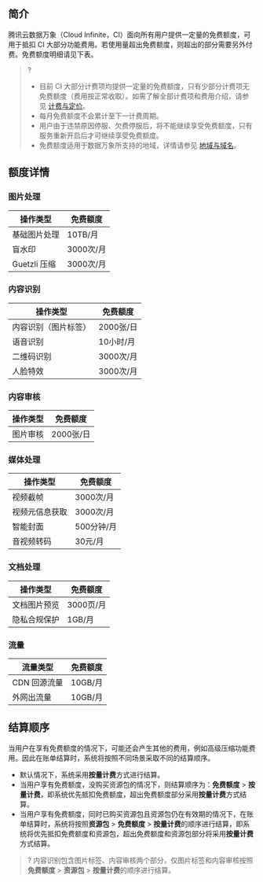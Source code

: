 ## 简介
腾讯云数据万象（Cloud Infinite，CI）面向所有用户提供一定量的免费额度，可用于抵扣 CI 大部分功能费用。若使用量超出免费额度，则超出的部分需要另外付费。免费额度明细请见下表。

>?
>- 目前 CI 大部分计费项均提供一定量的免费额度，只有少部分计费项无免费额度（费用按正常收取）。如需了解全部计费项和费用介绍，请参见 [计费与定价](https://cloud.tencent.com/document/product/460/6970)。
>- 每月免费额度不会累计至下一计费周期。
>- 用户由于违禁原因停服、欠费停服后，将不能继续享受免费额度，只有服务重新开启后才可继续享受免费额度。
>- 免费额度适用于数据万象所支持的地域，详情请参见 [地域与域名](https://cloud.tencent.com/document/product/460/31066)。
>

## 额度详情

### 图片处理


| 操作类型    | 免费额度    |
| ----------- | ----------- |
| 基础图片处理    | 10TB/月   |
| 盲水印       | 3000次/月 |
| Guetzli 压缩 | 3000次/月 |

### 内容识别

|操作类型 |  免费额度|
|---|----|
| 内容识别（图片标签） | 2000张/日 |
| 语音识别             | 10小时/月 |
| 二维码识别           | 3000次/月 |
| 人脸特效             | 3000次/月 |

### 内容审核

| 操作类型 | 免费额度  |
| -------- | --------- |
| 图片审核 | 2000张/日 |

### 媒体处理


| 操作类型       | 免费额度   |
| -------------- | ---------- |
| 视频截帧       | 3000次/月  |
| 视频元信息获取 | 3000次/月  |
| 智能封面       | 500分钟/月 |
| 音视频转码       | 30元/月    |

### 文档处理

| 操作类型     | 免费额度  |
| ------------ | --------- |
| 文档图片预览 | 3000页/月 |
| 隐私合规保护 | 1GB/月    |

### 流量

| 流量类型     | 免费额度 |
| ------------ | -------- |
| CDN 回源流量 | 10GB/月  |
| 外网出流量   | 10GB/月  |



## 结算顺序

当用户在享有免费额度的情况下，可能还会产生其他的费用，例如高级压缩功能费用。因此在账单结算时，系统将按照不同场景采取不同的结算顺序。

- 默认情况下，系统采用**按量计费**方式进行结算。
- 当用户享有免费额度，没购买资源包的情况下，则结算顺序为：**免费额度** > **按量计费**，即系统优先抵扣免费额度，超出免费额度部分采用**按量计费**方式结算。
-  当用户享有免费额度，同时已购买资源包且资源包仍在有效期的情况下，在账单结算时，系统将按照**资源包** > **免费额度** > **按量计费**的顺序进行结算，即系统将优先抵扣免费额度和资源包，超出免费额度和资源包部分将采用**按量计费**方式结算。
>? 内容识别包含图片标签、内容审核两个部分，仅图片标签和内容审核按照**免费额度** > **资源包** > **按量计费**的顺序进行结算。
>




